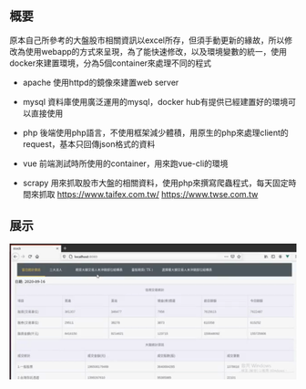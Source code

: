 ## 概要
原本自己所參考的大盤股市相關資訊以excel所存，但須手動更新的緣故，所以修改為使用webapp的方式來呈現，為了能快速修改，以及環境變數的統一，使用docker來建置環境，分為5個container來處理不同的程式

* apache
使用httpd的鏡像來建置web server

* mysql
資料庫使用廣泛運用的mysql，docker hub有提供已經建置好的環境可以直接使用

* php
後端使用php語言，不使用框架減少體積，用原生的php來處理client的request，基本只回傳json格式的資料

* vue
前端測試時所使用的container，用來跑vue-cli的環境

* scrapy
用來抓取股市大盤的相關資料，使用php來撰寫爬蟲程式，每天固定時間來抓取
https://www.taifex.com.tw/
https://www.twse.com.tw


## 展示
![image](https://github.com/jiahong-blue/stockMarketScrapy/blob/master/src/gif/show.gif)